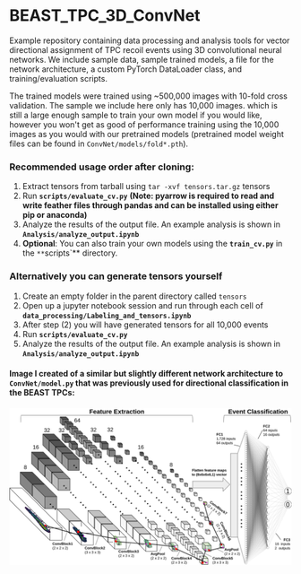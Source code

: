 # BEAST_TPC_3D_ConvNet
Example repository containing data processing and analysis tools for vector directional assignment of TPC recoil events using 3D convolutional neural networks. We include sample data, sample trained models, a file for the network architecture, a custom PyTorch DataLoader class, and training/evaluation scripts.

The trained models were trained using ~500,000 images with 10-fold cross validation. The sample we include here only has 10,000 images. which is still a large enough sample to train your own model if you would like, however you won't get as good of performance training using the 10,000 images as you would with our pretrained models (pretrained model weight files can be found in `ConvNet/models/fold*.pth`).

### Recommended usage order after cloning:
1. Extract tensors from tarball using `tar -xvf tensors.tar.gz` tensors
2. Run **`scripts/evaluate_cv.py`** **(Note: pyarrow is required to read and write feather files through pandas and can be installed using either pip or anaconda)**
3. Analyze the results of the output file. An example analysis is shown in **`Analysis/analyze_output.ipynb`**
4. **Optional**: You can also train your own models using the **`train_cv.py`** in the `**`scripts`** directory.

### Alternatively you can generate tensors yourself
1. Create an empty folder in the parent directory called `tensors`
2. Open up a jupyter notebook session and run through each cell of **`data_processing/Labeling_and_tensors.ipynb`**
3. After step (2) you will have generated tensors for all 10,000 events
4. Run **`scripts/evaluate_cv.py`**
5. Analyze the results of the output file. An example analysis is shown in **`Analysis/analyze_output.ipynb`**

#### Image I created of a similar but slightly different network architecture to `ConvNet/model.py` that was previously used for directional classification in the BEAST TPCs:
![plot](./misc_images/architecture_example.png)
